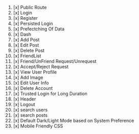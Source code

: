1. [x] Public Route
2. [x] Login
3. [x] Register
4. [x] Persisted Login
5. [x] Prefectching Of Data
6. [x] Dash
7. [x] Add Post
8. [x] Edit Post
9. [x] Delete Post
10. [x] FriendList
11. [x] Friend/UnFriend Request/Unrequest
12. [x] Accept/Reject Request
13. [x] View User Profile
14. [x] Add Image
15. [x] Edit User Info
16. [x] Delete Account
17. [x] Trusted Login for Long Duration
18. [x] Header
19. [x] Logout
20. [x] search users
21. [x] search posts
22. [x] Default Dark/Light Mode based on System Preference
23. [x] Mobile Friendly CSS

